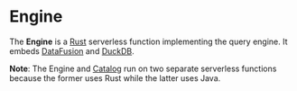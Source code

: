# Engine

The **Engine** is a [Rust](https://github.com/awslabs/aws-lambda-rust-runtime) serverless function implementing the query engine. It embeds [DataFusion](https://arrow.apache.org/datafusion/) and [DuckDB](https://duckdb.org/docs/api/nodejs/overview.html).

**Note**: The Engine and [Catalog](../catalog/README.md) run on two separate serverless functions because the former uses Rust while the latter uses Java.

